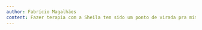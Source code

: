 ```yaml
---
author: Fabrício Magalhães
content: Fazer terapia com a Sheila tem sido um ponto de virada pra mim. Recomendo muito, principalmente pra quem acha que precisa dar conta de tudo sozinho.
---
```

